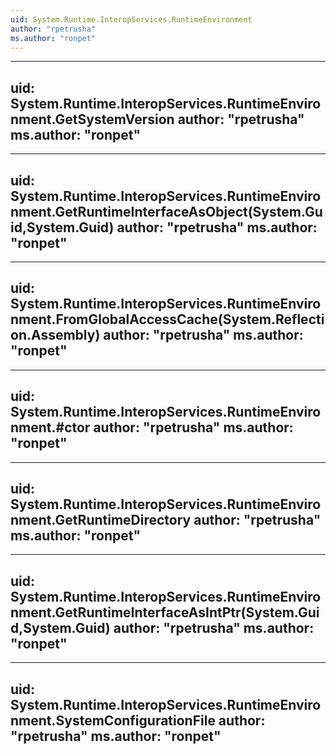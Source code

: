 ```yaml
---
uid: System.Runtime.InteropServices.RuntimeEnvironment
author: "rpetrusha"
ms.author: "ronpet"
---
```


---
uid: System.Runtime.InteropServices.RuntimeEnvironment.GetSystemVersion
author: "rpetrusha"
ms.author: "ronpet"
---

---
uid: System.Runtime.InteropServices.RuntimeEnvironment.GetRuntimeInterfaceAsObject(System.Guid,System.Guid)
author: "rpetrusha"
ms.author: "ronpet"
---

---
uid: System.Runtime.InteropServices.RuntimeEnvironment.FromGlobalAccessCache(System.Reflection.Assembly)
author: "rpetrusha"
ms.author: "ronpet"
---

---
uid: System.Runtime.InteropServices.RuntimeEnvironment.#ctor
author: "rpetrusha"
ms.author: "ronpet"
---

---
uid: System.Runtime.InteropServices.RuntimeEnvironment.GetRuntimeDirectory
author: "rpetrusha"
ms.author: "ronpet"
---

---
uid: System.Runtime.InteropServices.RuntimeEnvironment.GetRuntimeInterfaceAsIntPtr(System.Guid,System.Guid)
author: "rpetrusha"
ms.author: "ronpet"
---

---
uid: System.Runtime.InteropServices.RuntimeEnvironment.SystemConfigurationFile
author: "rpetrusha"
ms.author: "ronpet"
---
